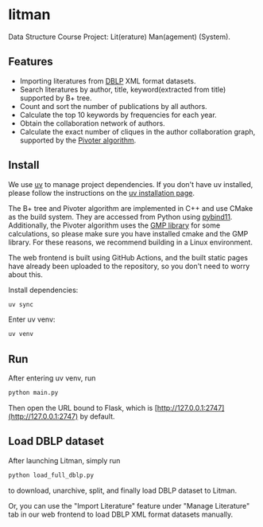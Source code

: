 # litman

Data Structure Course Project: Lit(erature) Man(agement) (System).

## Features

- Importing literatures from [DBLP](https://dblp.org/) XML format datasets.
- Search literatures by author, title, keyword(extracted from title) supported by B+ tree.
- Count and sort the number of publications by all authors.
- Calculate the top 10 keywords by frequencies for each year.
- Obtain the collaboration network of authors.
- Calculate the exact number of cliques in the author collaboration graph, supported by the [Pivoter algorithm](https://arxiv.org/abs/2001.06784).

## Install

We use [uv](https://github.com/astral-sh/uv) to manage project dependencies. If you don't have uv installed, please follow the instructions on the [uv installation page](https://docs.astral.sh/uv/getting-started/installation/).

The B+ tree and Pivoter algorithm are implemented in C++ and use CMake as the build system. They are accessed from Python using [pybind11](https://github.com/pybind/pybind11). Additionally, the Pivoter algorithm uses the [GMP library](https://gmplib.org/) for some calculations, so please make sure you have installed cmake and the GMP library. For these reasons, we recommend building in a Linux environment.

The web frontend is built using GitHub Actions, and the built static pages have already been uploaded to the repository, so you don't need to worry about this.

Install dependencies:

```sh
uv sync
```

Enter uv venv:

```sh
uv venv
```

## Run

After entering uv venv, run

```sh
python main.py
```

Then open the URL bound to Flask, which is [http://127.0.0.1:2747](http://127.0.0.1:2747) by default.

## Load DBLP dataset

After launching Litman, simply run

```python
python load_full_dblp.py
```

to download, unarchive, split, and finally load DBLP dataset to Litman.

Or, you can use the "Import Literature" feature under "Manage Literature" tab in our web frontend to load DBLP XML format datasets manually.
